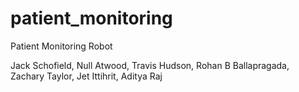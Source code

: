 # patient_monitoring
Patient Monitoring Robot

Jack Schofield, Null Atwood, Travis Hudson, Rohan B Ballapragada, Zachary Taylor, Jet Ittihrit, Aditya Raj

